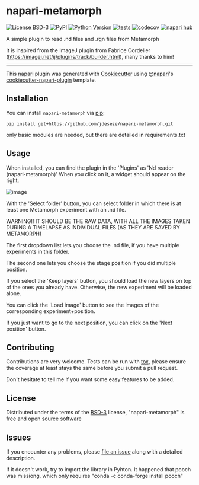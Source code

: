 # napari-metamorph

[![License BSD-3](https://img.shields.io/pypi/l/napari-metamorph.svg?color=green)](https://github.com/jdeseze/napari-metamorph/raw/main/LICENSE)
[![PyPI](https://img.shields.io/pypi/v/napari-metamorph.svg?color=green)](https://pypi.org/project/napari-metamorph)
[![Python Version](https://img.shields.io/pypi/pyversions/napari-metamorph.svg?color=green)](https://python.org)
[![tests](https://github.com/jdeseze/napari-metamorph/workflows/tests/badge.svg)](https://github.com/jdeseze/napari-metamorph/actions)
[![codecov](https://codecov.io/gh/jdeseze/napari-metamorph/branch/main/graph/badge.svg)](https://codecov.io/gh/jdeseze/napari-metamorph)
[![napari hub](https://img.shields.io/endpoint?url=https://api.napari-hub.org/shields/napari-metamorph)](https://napari-hub.org/plugins/napari-metamorph)

A simple plugin to read .nd files and .rgn files from Metamorph

It is inspired from the ImageJ plugin from Fabrice Cordelier (https://imagej.net/ij/plugins/track/builder.html), many thanks to him! 

----------------------------------

This [napari] plugin was generated with [Cookiecutter] using [@napari]'s [cookiecutter-napari-plugin] template.

<!--
Don't miss the full getting started guide to set up your new package:
https://github.com/napari/cookiecutter-napari-plugin#getting-started

and review the napari docs for plugin developers:
https://napari.org/stable/plugins/index.html
-->

## Installation

You can install `napari-metamorph` via [pip]:

    pip install git+https://github.com/jdeseze/napari-metamorph.git

only basic modules are needed, but there are detailed in requirements.txt

## Usage

When installed, you can find the plugin in the 'Plugins' as 'Nd reader (napari-metamorph)'
When you click on it, a widget should appear on the right. 

![image](https://github.com/jdeseze/napari-metamorph/assets/68115566/aa21c612-736b-4bbd-bd7d-58e06ee74f8a)

With the 'Select folder' button, you can select folder in which there is at least one Metamorph experiment with an .nd file.

WARNING!! IT SHOULD BE THE RAW DATA, WITH ALL THE IMAGES TAKEN DURING A TIMELAPSE AS INDIVIDUAL FILES (AS THEY ARE SAVED BY METAMORPH)

The first dropdown list lets you choose the .nd file, if you have multiple experiments in this folder.

The second one lets you choose the stage position if you did multiple position. 

If you select the 'Keep layers' button, you  should load the new layers on top of the ones you already have. Otherwise, the new experiment will be loaded alone. 

You can click the 'Load image' button to see the images of the corresponding experiment+position. 

If you just want to go to the next position, you can click on the 'Next position' button. 

## Contributing

Contributions are very welcome. Tests can be run with [tox], please ensure
the coverage at least stays the same before you submit a pull request.

Don't hesitate to tell me if you want some easy features to be added. 

## License

Distributed under the terms of the [BSD-3] license,
"napari-metamorph" is free and open source software

## Issues

If you encounter any problems, please [file an issue] along with a detailed description.

If it doesn't work, try to import the library in Pyhton. It happened that pooch was missiong, which only requires "conda -c conda-forge install pooch"

[napari]: https://github.com/napari/napari
[Cookiecutter]: https://github.com/audreyr/cookiecutter
[@napari]: https://github.com/napari
[MIT]: http://opensource.org/licenses/MIT
[BSD-3]: http://opensource.org/licenses/BSD-3-Clause
[GNU GPL v3.0]: http://www.gnu.org/licenses/gpl-3.0.txt
[GNU LGPL v3.0]: http://www.gnu.org/licenses/lgpl-3.0.txt
[Apache Software License 2.0]: http://www.apache.org/licenses/LICENSE-2.0
[Mozilla Public License 2.0]: https://www.mozilla.org/media/MPL/2.0/index.txt
[cookiecutter-napari-plugin]: https://github.com/napari/cookiecutter-napari-plugin

[file an issue]: https://github.com/jdeseze/napari-metamorph/issues

[napari]: https://github.com/napari/napari
[tox]: https://tox.readthedocs.io/en/latest/
[pip]: https://pypi.org/project/pip/
[PyPI]: https://pypi.org/
